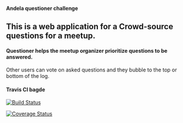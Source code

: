 #### Andela questioner challenge
## This is a web application for a Crowd-source questions for a meetup. 

#### Questioner helps the meetup organizer prioritize questions to be answered.
Other users can vote on asked questions and they bubble to the top or bottom of the log.

#### Travis CI bagde

[![Build Status](https://travis-ci.com/Emile-Nsengimana/Andela.svg?branch=master)](https://travis-ci.com/Emile-Nsengimana/Andela)

[![Coverage Status](https://coveralls.io/repos/github/Emile-Nsengimana/Andela/badge.svg?branch=ch2)](https://coveralls.io/github/Emile-Nsengimana/Andela?branch=ch2)
